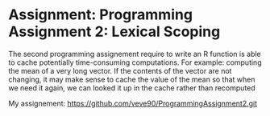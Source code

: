 # Assignment: Programming Assignment 2: Lexical Scoping

The second programming assignement require to write an R function is able to cache potentially time-consuming computations.
For example: computing the mean of a very long vector. If the contents of the vector are not changing, it may make sense to cache the value of the mean so that when we need it again, we can looked it up in the cache rather than recomputed

My assignement:  https://github.com/veve90/ProgrammingAssignment2.git


 
